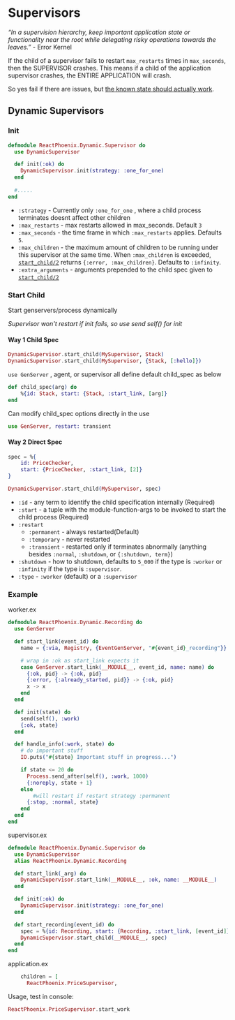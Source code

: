 # Supervisors

*“In a supervision hierarchy, keep important application state or functionality near the root while delegating risky operations towards the leaves.”* - Error Kernel

If the child of a supervisor fails to restart `max_restarts` times in `max_seconds`, then the SUPERVISOR crashes. This means if a child of the application supervisor crashes, the ENTIRE APPLICATION will crash.

So yes fail if there are issues, but [the known state should actually work](https://ferd.ca/it-s-about-the-guarantees.html).

## Dynamic Supervisors

### Init

```elixir
defmodule ReactPhoenix.Dynamic.Supervisor do
  use DynamicSupervisor

  def init(:ok) do
    DynamicSupervisor.init(strategy: :one_for_one)
  end
  
  #.....
end
```

- `:strategy` - Currently only  `:one_for_one` , where a child process terminates doesnt affect other children
- `:max_restarts` - max restarts allowed in max_seconds. Default `3`  
- `:max_seconds` - the time frame in which `:max_restarts` applies. Defaults  `5`.
- `:max_children` - the maximum amount of children to be running under this supervisor at the same time. When `:max_children` is exceeded, [`start_child/2`](https://hexdocs.pm/elixir/1.12/DynamicSupervisor.html#start_child/2) returns `{:error, :max_children}`. Defaults to `:infinity`.
- `:extra_arguments` - arguments prepended to the child spec given to [`start_child/2`](https://hexdocs.pm/elixir/1.12/DynamicSupervisor.html#start_child/2)

### Start Child

Start genservers/process dynamically

*Supervisor won't restart if init fails, so use send self() for init*

#### Way 1 Child Spec

```elixir
DynamicSupervisor.start_child(MySupervisor, Stack)
DynamicSupervisor.start_child(MySupervisor, {Stack, [:hello]})
```

`use GenServer` , agent, or supervisor all define default child_spec as below

```elixir
def child_spec(arg) do
	%{id: Stack, start: {Stack, :start_link, [arg]}
end
```

Can modify child_spec options directly in the use

```elixir
use GenServer, restart: transient
```

#### Way 2 Direct Spec 

```elixir 
spec = %{
	id: PriceChecker, 
	start: {PriceChecker, :start_link, [2]}
}

DynamicSupervisor.start_child(MySupervisor, spec)
```

- `:id` - any term to identify the child specification internally (Required) 
- `:start` - a tuple with the module-function-args to be invoked to start the child process (Required)
- `:restart` 
  - `:permanent` - always restarted(Default)
  - `:temporary` - never restarted
  - `:transient` - restarted only if terminates abnormally (anything besides  `:normal`, `:shutdown`, or `{:shutdown, term}`)
- `:shutdown` - how to shutdown, defaults to `5_000` if the type is `:worker` or `:infinity` if the type is `:supervisor`.
- `:type` -  `:worker` (default) or a `:supervisor`

### Example

worker.ex

```elixir
defmodule ReactPhoenix.Dynamic.Recording do
  use GenServer

  def start_link(event_id) do
    name = {:via, Registry, {EventGenServer, "#{event_id}_recording"}}

    # wrap in :ok as start_link expects it 
    case GenServer.start_link(__MODULE__, event_id, name: name) do
      {:ok, pid} -> {:ok, pid}
      {:error, {:already_started, pid}} -> {:ok, pid}
      x -> x
    end
  end

  def init(state) do
    send(self(), :work)
    {:ok, state}
  end

  def handle_info(:work, state) do
    # do important stuff
    IO.puts("#{state} Important stuff in progress...")

    if state <= 20 do
      Process.send_after(self(), :work, 1000)
      {:noreply, state + 1}
    else
    	#will restart if restart strategy :permanent
      {:stop, :normal, state}
    end
  end
end

```

supervisor.ex

```elixir
defmodule ReactPhoenix.Dynamic.Supervisor do
  use DynamicSupervisor
  alias ReactPhoenix.Dynamic.Recording

  def start_link(_arg) do
    DynamicSupervisor.start_link(__MODULE__, :ok, name: __MODULE__)
  end

  def init(:ok) do
    DynamicSupervisor.init(strategy: :one_for_one)
  end

  def start_recording(event_id) do
    spec = %{id: Recording, start: {Recording, :start_link, [event_id]}}
    DynamicSupervisor.start_child(__MODULE__, spec)
  end
end
```

application.ex

```elixir
    children = [
      ReactPhoenix.PriceSupervisor,
```

Usage, test in console: 

```elixir
ReactPhoenix.PriceSupervisor.start_work
```

